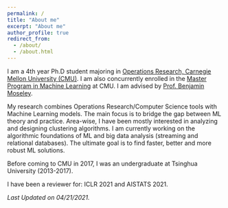 ```yaml
---
permalink: /
title: "About me"
excerpt: "About me"
author_profile: true
redirect_from: 
  - /about/
  - /about.html
---
```


I am a 4th year Ph.D student majoring in [Operations Research, Carnegie Mellon University (CMU)](https://www.cmu.edu/tepper/programs/phd/program/operations-research/). I am also concurrently enrolled in the [Master Program in Machine Learning](https://www.ml.cmu.edu/academics/secondary-ms.html) at CMU. I am advised by [Prof. Benjamin Moseley](http://www.andrew.cmu.edu/user/moseleyb/). 

My research combines Operations Research/Computer Science tools with Machine Learning models. The main focus is to bridge the gap between ML theory and practice. Area-wise, I have been mostly interested in analyzing and designing clustering algorithms. I am currently working on the algorithmic foundations of ML and big data analysis (streaming and relational databases). The ultimate goal is to find faster, better and more robust ML solutions.

Before coming to CMU in 2017, I was an undergraduate at Tsinghua University (2013-2017).

I have been a reviewer for: ICLR 2021 and AISTATS 2021.

*Last Updated on 04/21/2021.*

